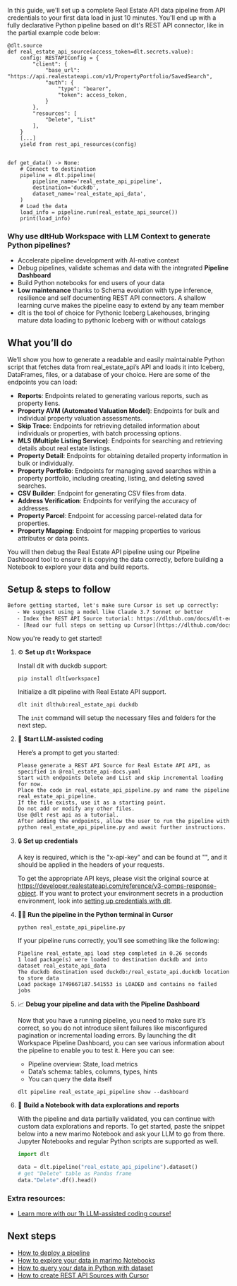 In this guide, we'll set up a complete Real Estate API data pipeline from API credentials to your first data load in just 10 minutes. You'll end up with a fully declarative Python pipeline based on dlt's REST API connector, like in the partial example code below:

```python-outcome
@dlt.source
def real_estate_api_source(access_token=dlt.secrets.value):
    config: RESTAPIConfig = {
        "client": {
            "base_url": "https://api.realestateapi.com/v1/PropertyPortfolio/SavedSearch",
            "auth": {
                "type": "bearer",
                "token": access_token,
            }
        },
        "resources": [
            "Delete", "List"
        ],
    }
    [...]
    yield from rest_api_resources(config)


def get_data() -> None:
    # Connect to destination
    pipeline = dlt.pipeline(
        pipeline_name='real_estate_api_pipeline',
        destination='duckdb',
        dataset_name='real_estate_api_data', 
    )
    # Load the data
    load_info = pipeline.run(real_estate_api_source())
    print(load_info) 
```

### Why use dltHub Workspace with LLM Context to generate Python pipelines?

- Accelerate pipeline development with AI-native context
- Debug pipelines, validate schemas and data with the integrated **Pipeline Dashboard**
- Build Python notebooks for end users of your data
- **Low maintenance** thanks to Schema evolution with type inference, resilience and self documenting REST API connectors. A shallow learning curve makes the pipeline easy to extend by any team member
- dlt is the tool of choice for Pythonic Iceberg Lakehouses, bringing mature data loading to pythonic Iceberg with or without catalogs

## What you’ll do

We’ll show you how to generate a readable and easily maintainable Python script that fetches data from real_estate_api’s API and loads it into Iceberg, DataFrames, files, or a database of your choice. Here are some of the endpoints you can load:

- **Reports**: Endpoints related to generating various reports, such as property liens.
- **Property AVM (Automated Valuation Model)**: Endpoints for bulk and individual property valuation assessments.
- **Skip Trace**: Endpoints for retrieving detailed information about individuals or properties, with batch processing options.
- **MLS (Multiple Listing Service)**: Endpoints for searching and retrieving details about real estate listings.
- **Property Detail**: Endpoints for obtaining detailed property information in bulk or individually.
- **Property Portfolio**: Endpoints for managing saved searches within a property portfolio, including creating, listing, and deleting saved searches.
- **CSV Builder**: Endpoint for generating CSV files from data.
- **Address Verification**: Endpoints for verifying the accuracy of addresses.
- **Property Parcel**: Endpoint for accessing parcel-related data for properties.
- **Property Mapping**: Endpoint for mapping properties to various attributes or data points.

You will then debug the Real Estate API pipeline using our Pipeline Dashboard tool to ensure it is copying the data correctly, before building a Notebook to explore your data and build reports.

## Setup & steps to follow

```default
Before getting started, let's make sure Cursor is set up correctly:
   - We suggest using a model like Claude 3.7 Sonnet or better
   - Index the REST API Source tutorial: https://dlthub.com/docs/dlt-ecosystem/verified-sources/rest_api/ and add it to context as **@dlt rest api**
   - [Read our full steps on setting up Cursor](https://dlthub.com/docs/dlt-ecosystem/llm-tooling/cursor-restapi#23-configuring-cursor-with-documentation)
```

Now you're ready to get started!

1. ⚙️ **Set up `dlt` Workspace**
    
    Install dlt with duckdb support:
    ```shell
    pip install dlt[workspace]
    ```

    Initialize a dlt pipeline with Real Estate API support.
    ```shell
    dlt init dlthub:real_estate_api duckdb
    ```

    The `init` command will setup the necessary files and folders for the next step.
    
2. 🤠 **Start LLM-assisted coding**
    
    Here’s a prompt to get you started:
    
    ```prompt
    Please generate a REST API Source for Real Estate API API, as specified in @real_estate_api-docs.yaml 
    Start with endpoints Delete and List and skip incremental loading for now. 
    Place the code in real_estate_api_pipeline.py and name the pipeline real_estate_api_pipeline. 
    If the file exists, use it as a starting point. 
    Do not add or modify any other files. 
    Use @dlt rest api as a tutorial. 
    After adding the endpoints, allow the user to run the pipeline with python real_estate_api_pipeline.py and await further instructions.
    ```

    
3. 🔒 **Set up credentials** 
    
    A key is required, which is the "x-api-key" and can be found at "<Your-API-Key>", and it should be applied in the headers of your requests.
    
    To get the appropriate API keys, please visit the original source at https://developer.realestateapi.com/reference/v3-comps-response-object.
    If you want to protect your environment secrets in a production environment, look into [setting up credentials with dlt](https://dlthub.com/docs/walkthroughs/add_credentials).
    
4. 🏃‍♀️ **Run the pipeline in the Python terminal in Cursor**
    
    ```shell
    python real_estate_api_pipeline.py
    ```
    
    If your pipeline runs correctly, you’ll see something like the following:
    
    ```shell
    Pipeline real_estate_api load step completed in 0.26 seconds
    1 load package(s) were loaded to destination duckdb and into dataset real_estate_api_data
    The duckdb destination used duckdb:/real_estate_api.duckdb location to store data
    Load package 1749667187.541553 is LOADED and contains no failed jobs
    ```
    
5. 📈 **Debug your pipeline and data with the Pipeline Dashboard**

    Now that you have a running pipeline, you need to make sure it’s correct, so you do not introduce silent failures like misconfigured pagination or incremental loading errors. By launching the dlt Workspace Pipeline Dashboard, you can see various information about the pipeline to enable you to test it. Here you can see:
    - Pipeline overview: State, load metrics
    - Data’s schema: tables, columns, types, hints
    - You can query the data itself
    
    ```shell
    dlt pipeline real_estate_api_pipeline show --dashboard
    ```
    
6. 🐍 **Build a Notebook with data explorations and reports**

    With the pipeline and data partially validated, you can continue with custom data explorations and reports. To get started, paste the snippet below into a new marimo Notebook and ask your LLM to go from there. Jupyter Notebooks and regular Python scripts are supported as well.

    
    ```python
    import dlt

   data = dlt.pipeline("real_estate_api_pipeline").dataset()
   # get "Delete" table as Pandas frame
   data."Delete".df().head()
    ```

### Extra resources:

- [Learn more with our 1h LLM-assisted coding course!](https://www.youtube.com/watch?v=GGid70rnJuM)

## Next steps

- [How to deploy a pipeline](https://dlthub.com/docs/walkthroughs/deploy-a-pipeline)
- [How to explore your data in marimo Notebooks](https://dlthub.com/docs/general-usage/dataset-access/marimo)
- [How to query your data in Python with dataset](https://dlthub.com/docs/general-usage/dataset-access/dataset)
- [How to create REST API Sources with Cursor](https://dlthub.com/docs/dlt-ecosystem/llm-tooling/cursor-restapi)